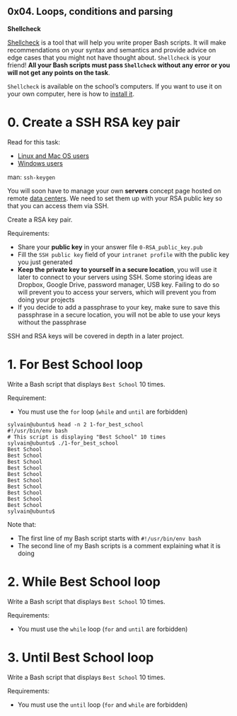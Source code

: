 ## 0x04. Loops, conditions and parsing


**Shellcheck**

[Shellcheck](https://alx-intranet.hbtn.io/rltoken/joK6l_yEZ9N7T0GQ1RDjLA) is a tool that will help you write proper Bash scripts. It will make recommendations on your syntax and semantics and provide advice on edge cases that you might not have thought about. `Shellcheck` is your friend! **All your Bash scripts must pass `Shellcheck` without any error or you will not get any points on the task**.

`Shellcheck` is available on the school’s computers. If you want to use it on your own computer, here is how to [install it](https://alx-intranet.hbtn.io/rltoken/jbz0_-i3TV3WpKgxhyrtpA).



#  0. Create a SSH RSA key pair

Read for this task:

   *  [Linux and Mac OS users](https://alx-intranet.hbtn.io/rltoken/Cy1plV2eR3VphjPqliXB8A)
   *  [Windows users](https://alx-intranet.hbtn.io/rltoken/PXriGT0IKaSXC7L5l0CVag)

man: `ssh-keygen`

You will soon have to manage your own **servers** concept page hosted on remote [data centers](https://alx-intranet.hbtn.io/rltoken/nDPzEm5SYxcdGxP_OpVYXQ). We need to set them up with your RSA public key so that you can access them via SSH.

Create a RSA key pair.

Requirements:

*  Share your **public key** in your answer file `0-RSA_public_key.pub`
*  Fill the `SSH public key` field of your `intranet profile` with the public key you just generated
*  **Keep the private key to yourself in a secure location**, you will use it later to connect to your servers using SSH. Some storing ideas are Dropbox, Google Drive, password manager, USB key. Failing to do so will prevent you to access your servers, which will prevent you from doing your projects
*  If you decide to add a passphrase to your key, make sure to save this passphrase in a secure location, you will not be able to use your keys without the passphrase

SSH and RSA keys will be covered in depth in a later project.



#  1. For Best School loop

Write a Bash script that displays `Best School` 10 times.

Requirement:

*  You must use the `for` loop (`while` and `until` are forbidden)

```
sylvain@ubuntu$ head -n 2 1-for_best_school
#!/usr/bin/env bash
# This script is displaying "Best School" 10 times
sylvain@ubuntu$ ./1-for_best_school
Best School
Best School
Best School
Best School
Best School
Best School
Best School
Best School
Best School
Best School
sylvain@ubuntu$
```

Note that:

*  The first line of my Bash script starts with `#!/usr/bin/env bash`
*  The second line of my Bash scripts is a comment explaining what it is doing



#  2. While Best School loop

Write a Bash script that displays `Best School` 10 times.

Requirements:

*  You must use the `while` loop (`for` and `until` are forbidden)



#  3. Until Best School loop

Write a Bash script that displays `Best School` 10 times.

Requirements:

*  You must use the `until` loop (`for` and `while` are forbidden)


